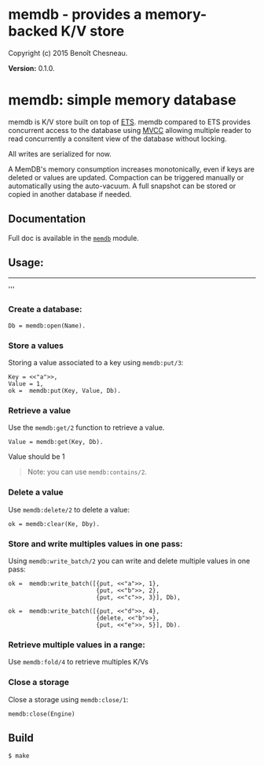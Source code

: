 

# memdb - provides a memory-backed K/V store #

Copyright (c) 2015 Benoît Chesneau.

__Version:__ 0.1.0.

# memdb: simple memory database

memdb is K/V store built on top of [ETS](http://www.erlang.org/doc/man/ets.html). memdb compared to ETS provides
concurrent access to the database using [MVCC](https://en.wikipedia.org/wiki/Multiversion_concurrency_control) allowing
multiple reader to read concurrently a consitent view of the database without locking.

All writes are serialized for now.

A MemDB's memory consumption increases monotonically, even if keys are deleted or values are updated. Compaction can be
triggered manually or automatically using the auto-vacuum. A full snapshot can be stored or copied in another database
if needed.

## Documentation

Full doc is available in the [`memdb`](memdb.md) module.

## Usage:
------

'''

### Create a database:

```
Db = memdb:open(Name).
```

### Store a values

Storing a value associated to a key using `memdb:put/3`:

```
Key = <<"a">>,
Value = 1,
ok =  memdb:put(Key, Value, Db).
```

### Retrieve a value

Use the `memdb:get/2` function to retrieve a value.

```
Value = memdb:get(Key, Db).
```

Value should be 1

> Note: you can use `memdb:contains/2`.

### Delete a value

Use `memdb:delete/2` to delete a value:

```
ok = memdb:clear(Ke, Dby).
```

### Store and write multiples values in one pass:

Using `memdb:write_batch/2` you can write and delete multiple values in one
pass:

```
ok =  memdb:write_batch([{put, <<"a">>, 1},
                         {put, <<"b">>, 2},
                         {put, <<"c">>, 3}], Db),

ok =  memdb:write_batch([{put, <<"d">>, 4},
                         {delete, <<"b">>},
                         {put, <<"e">>, 5}], Db).
```

### Retrieve multiple values in a range:

Use `memdb:fold/4` to retrieve multiples K/Vs

### Close a storage

Close a storage using `memdb:close/1`:

```
memdb:close(Engine)
```

## Build

```
$ make
```


